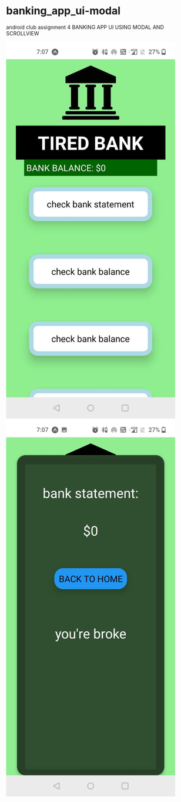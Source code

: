 # banking_app_ui-modal
android club assignment 4
BANKING APP UI USING MODAL AND SCROLLVIEW

![bank-app_modals_screenshot_new](https://github.com/dhruviochani/banking_app_ui-modal/blob/master/banking_ui_modals.jpeg)
![bank-app_modals_screenshot 2_new](https://github.com/dhruviochani/banking_app_ui-modal/blob/master/banking_ui_modals2.jpeg)
